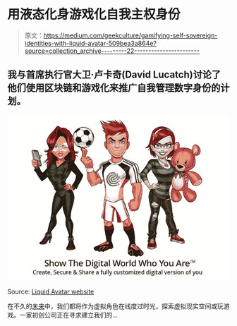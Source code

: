 # 用液态化身游戏化自我主权身份

> 原文：<https://medium.com/geekculture/gamifying-self-sovereign-identities-with-liquid-avatar-509bea3a864e?source=collection_archive---------22----------------------->

## 我与首席执行官大卫·卢卡奇(David Lucatch)讨论了他们使用区块链和游戏化来推广自我管理数字身份的计划。

![](img/909e3a47d36856e7c1239579a57d2925.png)

Source: [Liquid Avatar website](https://liquidavatar.com/)

在不久的[未来](https://lancengym.medium.com/the-next-big-thing-after-websites-and-mobile-apps-a15d61465e2f)中，我们都将作为虚拟角色在线度过时光，探索虚拟现实空间或玩游戏。一家初创公司正在寻求建立我们的…